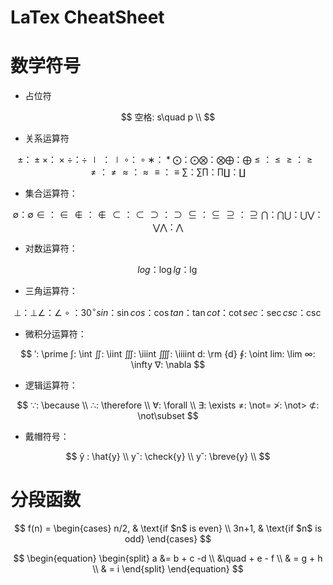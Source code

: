

# LaTex CheatSheet

# 数学符号

- 占位符

$$
空格: s\quad p \\
$$

- 关系运算符

$$
±：\pm
×：\times
÷：\div
∣：\mid
∘：\circ
∗：\ast
⨀：\bigodot
⨂：\bigotimes
⨁：\bigoplus
≤：\leq
≥：\geq
≠：\neq
≈：\approx
≡：\equiv
∑：\sum
∏：\prod
∐：\coprod
$$

- 集合运算符：

$$
∅：\emptyset
∈：\in
∉：\notin
⊂：\subset
⊃：\supset
⊆：\subseteq
⊇：\supseteq
⋂：\bigcap
⋃：\bigcup
⋁：\bigvee
⋀：\bigwedge
$$

- 对数运算符：

$$
log：\log
lg：\lg
$$

- 三角运算符：

$$
⊥：\bot
∠：\angle
∘：30^\circ
sin：\sin
cos：\cos
tan：\tan
cot：\cot
sec：\sec
csc：\csc
$$

- 微积分运算符：

$$
′: \prime
∫: \int
∬: \iint
∭: \iiint
⨌: \iiiint
d: \rm {d}
∮: \oint
lim: \lim
∞: \infty
∇: \nabla
$$

- 逻辑运算符：

$$
∵: \because \\
∴: \therefore \\
∀: \forall \\
∃: \exists
≠: \not=
≯: \not>
⊄: \not\subset
$$

- 戴帽符号：

$$
ŷ : \hat{y} \\
yˇ: \check{y} \\
y˘: \breve{y} \\
$$

# 分段函数

$$
f(n) =
\begin{cases}
n/2, & \text{if $n$ is even} \\
3n+1, & \text{if $n$ is odd}
\end{cases}
$$

$$
\begin{equation}
\begin{split}
a &= b + c -d \\
&\quad + e - f \\
& = g + h \\
& = i
\end{split}
\end{equation}
$$
